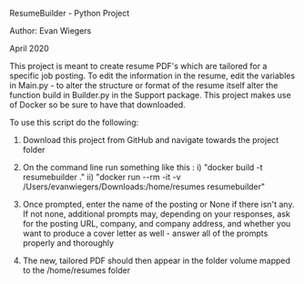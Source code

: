 ResumeBuilder - Python Project

Author: Evan Wiegers

April 2020

This project is meant to create resume PDF's which are tailored for a specific job posting. To edit the 
information in the resume, edit the variables in Main.py - to alter the structure or format of the resume itself alter 
the function build in Builder.py in the Support package. This project makes use of Docker so be sure to have that downloaded.

To use this script do the following:

1) Download this project from GitHub and navigate towards the project folder

2) On the command line run something like this :
	i) "docker build -t resumebuilder ."
	ii) "docker run --rm -it -v /Users/evanwiegers/Downloads:/home/resumes resumebuilder"

3) Once prompted, enter the name of the posting or None if there isn't any.  If not none, additional prompts may, 
depending on your responses, ask for the posting URL, company, and company address, and whether you want to produce a 
cover letter as well - answer all of the prompts properly and thoroughly

4) The new, tailored PDF should then appear in the folder volume mapped to the /home/resumes folder

